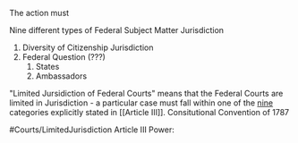 The action must <u></u>

Nine different types of Federal Subject Matter Jurisdiction
1. Diversity of Citizenship Jurisdiction
2. Federal Question (???)
	1. States
	2. Ambassadors


"Limited Jursidiction of Federal Courts" means that the Federal Courts are limited in Jurisdiction - a particular case must fall within one of the <u>nine</u> categories explicitly stated in [[Article III]].
	Consitutional Convention of 1787

#Courts/LimitedJurisdiction
Article III Power: